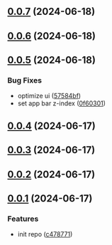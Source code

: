 ## [0.0.7](https://github.com/varletjs/varlet-icons-library-starter/compare/v0.0.6...v0.0.7) (2024-06-18)



## [0.0.6](https://github.com/varletjs/varlet-icons-library-starter/compare/v0.0.5...v0.0.6) (2024-06-18)



## [0.0.5](https://github.com/varletjs/varlet-icons-library-starter/compare/v0.0.4...v0.0.5) (2024-06-18)


### Bug Fixes

* optimize ui ([57584bf](https://github.com/varletjs/varlet-icons-library-starter/commit/57584bf5847844c30d3bee5943f2280524b7a460))
* set app bar z-index ([0f60301](https://github.com/varletjs/varlet-icons-library-starter/commit/0f603014398a63b090e86f81fdba7a5886f4df79))



## [0.0.4](https://github.com/varletjs/varlet-icons-library-starter/compare/v0.0.3...v0.0.4) (2024-06-17)



## [0.0.3](https://github.com/varletjs/varlet-icons-library-starter/compare/v0.0.2...v0.0.3) (2024-06-17)



## [0.0.2](https://github.com/varletjs/varlet-icons-library-starter/compare/v0.0.1...v0.0.2) (2024-06-17)



## [0.0.1](https://github.com/varletjs/varlet-icons-library-starter/compare/c4787714c90fe6869885832d79262862ae0cc2eb...v0.0.1) (2024-06-17)


### Features

* init repo ([c478771](https://github.com/varletjs/varlet-icons-library-starter/commit/c4787714c90fe6869885832d79262862ae0cc2eb))




